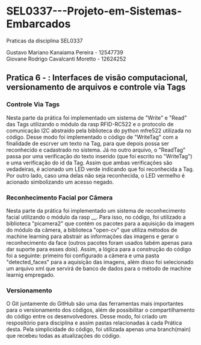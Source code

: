 # SEL0337---Projeto-em-Sistemas-Embarcados

Praticas da disciplina SEL0337

Gustavo Mariano Kanaiama Pereira - 12547739<br/>
Giovane Rodrigo Cavalcanti Moretto - 12624252

## Pratica 6 - : Interfaces de visão computacional, versionamento de arquivos e controle via Tags

### Controle Via Tags

Nesta parte da prática foi implementado um sistema de "Write" e "Read" das Tags utilizando o módulo da rasp RFID-RC522 e o protocolo de comunicação I2C abstraído pela biblioteca do python mfre522 utilizada no código. Desse modo foi implementado o código de "WriteTag" com a finalidade de escrver um texto na Tag, para que depois possa ser reconhecido e cadastrado no sistema. Já no outro arquivo, o "ReadTag" passa por uma verificação do texto inserido (que foi escrito no "WriteTag") e uma verificação do id da Tag. Assim que ambas verificações são vedadeiras, é acionado um LED verde indicando que foi reconhecida a Tag. Por outro lado, caso uma delas não seja reconhecida, o LED vermelho é acionado simbolizando um acesso negado.

### Reconhecimento Facial por Câmera

Nesta parte da prática foi implementado um sistema de reconhecimento facial utilizando o módulo da rasp \_\_. Para isso, no código, foi utilizado a biblioteca "picamera2" que contém os pacotes para a aquisição da imagem do módulo da câmera, a biblioteca "open-cv" que utiliza métodos de machine learning para abstrair as informações das imagens e gerar o reconhecimento da face (outros pacotes foram usados tabém apenas para dar suporte para esses dois). Assim, a lógica para a construção do código foi a seguinte: primeiro foi configurado a cãmera e uma pasta "detected_faces" para a aquisição das imagens, além disso foi selecionado um arquivo xml que servirá de banco de dados para o método de machine learnig empregado.

### Versionamento

O Git juntamente do GitHub são uma das ferramentas mais importantes para o versionamento dos códigos, além de possibilitar o compartilhamento do código entre os desenvolvedores. Desse modo, foi criado um respositório para disciplina e assim pastas relacionadas à cada Prática desta. Pela simplicidade do código, foi utilizada apenas uma branch(main) que recebeu todas as atualizações do código.
